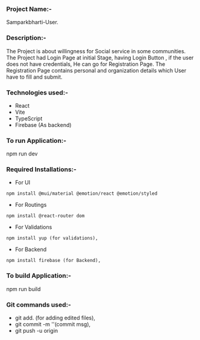 ### Project Name:-
Samparkbharti-User. 

### Description:-
The Project is about willingness for Social service in some communities.
The Project had Login Page at initial Stage, having Login Button , if the user does not have credentials, He can go for Registration Page. The Registration Page contains personal and organization details which User have to fill and submit.

### Technologies used:-
+ React
+ Vite
+ TypeScript
+ Firebase (As backend)

### To run Application:-
npm run dev

### Required Installations:-
+ For UI
``````
npm install @mui/material @emotion/react @emotion/styled 
``````
+ For Routings
``````
npm install @react-router dom 
``````
+ For Validations
``````
npm install yup (for validations),
``````
+ For Backend
``````
npm install firebase (for Backend),
``````

### To build Application:-
npm run build

### Git commands used:-
+ git add. (for adding edited files),
+ git commit -m ''(commit msg),
+ git push -u origin <branch-name>

